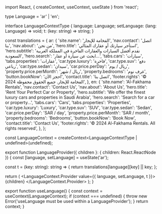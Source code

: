 import React, { createContext, useContext, useState } from 'react';

type Language = 'ar' | 'en';

interface LanguageContextType {
  language: Language;
  setLanguage: (lang: Language) => void;
  t: (key: string) => string;
}

const translations = {
  ar: {
    'site.name': 'الفخامة للإيجار',
    'nav.contact': 'اتصل بنا',
    'nav.about': 'من نحن',
    'hero.title': 'استأجر سيارتك أو عقارك المثالي',
    'hero.subtitle': 'نقدم أفضل السيارات والعقارات الفاخرة في المملكة العربية السعودية',
    'hero.search': 'ابحث عن سيارة أو عقار...',
    'tabs.cars': 'سيارات',
    'tabs.properties': 'عقارات',
    'car.type.luxury': 'فاخرة',
    'car.type.suv': 'دفع رباعي',
    'car.type.sedan': 'سيدان',
    'car.price.perDay': 'ريال / يوم',
    'property.price.perMonth': 'ريال / شهر',
    'property.bedrooms': 'غرف نوم',
    'button.bookNow': 'احجز الآن',
    'contact.title': 'اتصل بنا',
    'footer.rights': '© 2024 الفخامة للإيجار. جميع الحقوق محفوظة',
  },
  en: {
    'site.name': 'Al-Fakhama Rentals',
    'nav.contact': 'Contact Us',
    'nav.about': 'About Us',
    'hero.title': 'Rent Your Perfect Car or Property',
    'hero.subtitle': 'We offer the finest luxury cars and properties in Saudi Arabia',
    'hero.search': 'Search for a car or property...',
    'tabs.cars': 'Cars',
    'tabs.properties': 'Properties',
    'car.type.luxury': 'Luxury',
    'car.type.suv': 'SUV',
    'car.type.sedan': 'Sedan',
    'car.price.perDay': 'SAR / day',
    'property.price.perMonth': 'SAR / month',
    'property.bedrooms': 'Bedrooms',
    'button.bookNow': 'Book Now',
    'contact.title': 'Contact Us',
    'footer.rights': '© 2024 Al-Fakhama Rentals. All rights reserved',
  },
};

const LanguageContext = createContext<LanguageContextType | undefined>(undefined);

export function LanguageProvider({ children }: { children: React.ReactNode }) {
  const [language, setLanguage] = useState<Language>('ar');

  const t = (key: string): string => {
    return translations[language][key] || key;
  };

  return (
    <LanguageContext.Provider value={{ language, setLanguage, t }}>
      {children}
    </LanguageContext.Provider>
  );
}

export function useLanguage() {
  const context = useContext(LanguageContext);
  if (context === undefined) {
    throw new Error('useLanguage must be used within a LanguageProvider');
  }
  return context;
}
